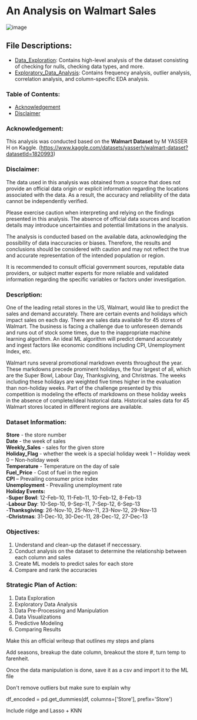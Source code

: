 # An Analysis on Walmart Sales
![image](https://github.com/masonlonoff/WalmartSales/assets/117112918/de4fdb22-580a-4304-84ad-357867da6407)

## File Descriptions:
* [Data_Exploration](https://github.com/masonlonoff/WalmartSales/blob/main/Data_Exploration.ipynb): Contains high-level analysis of the dataset consisting of checking for nulls, checking data types, and more.
* [Exploratory_Data_Analysis](https://github.com/masonlonoff/WalmartSales/blob/main/Data_Exploration.ipynb): Contains frequency analysis, outlier analysis, correlation analysis, and column-specific EDA analysis.

### Table of Contents:
- [Acknowledgement](#acknowledgement)
- [Disclaimer](#disclaimer)


### Acknowledgement:
This analysis was conducted based on the **Walmart Dataset** by M YASSER H on Kaggle. 
(https://www.kaggle.com/datasets/yasserh/walmart-dataset?datasetId=1820993)

### Disclaimer:
The data used in this analysis was obtained from a source that does not provide an official data origin or explicit information regarding the locations associated with the data. As a result, the accuracy and reliability of the data cannot be independently verified.

Please exercise caution when interpreting and relying on the findings presented in this analysis. The absence of official data sources and location details may introduce uncertainties and potential limitations in the analysis.

The analysis is conducted based on the available data, acknowledging the possibility of data inaccuracies or biases. Therefore, the results and conclusions should be considered with caution and may not reflect the true and accurate representation of the intended population or region.

It is recommended to consult official government sources, reputable data providers, or subject matter experts for more reliable and validated information regarding the specific variables or factors under investigation.


### Description:
One of the leading retail stores in the US, Walmart, would like to predict the sales and demand accurately. There are certain events and holidays which impact sales on each day. There are sales data available for 45 stores of Walmart. The business is facing a challenge due to unforeseen demands and runs out of stock some times, due to the inappropriate machine learning algorithm. An ideal ML algorithm will predict demand accurately and ingest factors like economic conditions including CPI, Unemployment Index, etc.

Walmart runs several promotional markdown events throughout the year. These markdowns precede prominent holidays, the four largest of all, which are the Super Bowl, Labour Day, Thanksgiving, and Christmas. The weeks including these holidays are weighted five times higher in the evaluation than non-holiday weeks. Part of the challenge presented by this competition is modeling the effects of markdowns on these holiday weeks in the absence of complete/ideal historical data. Historical sales data for 45 Walmart stores located in different regions are available.

### Dataset Information:
**Store** - the store number\
**Date** - the week of sales\
**Weekly_Sales** - sales for the given store\
**Holiday_Flag** - whether the week is a special holiday week 1 – Holiday week 0 – Non-holiday week\
**Temperature** - Temperature on the day of sale\
**Fuel_Price** - Cost of fuel in the region\
**CPI** – Prevailing consumer price index\
**Unemployment** - Prevailing unemployment rate\
**Holiday Events:**\
  -**Super Bowl**: 12-Feb-10, 11-Feb-11, 10-Feb-12, 8-Feb-13\
  -**Labour Day**: 10-Sep-10, 9-Sep-11, 7-Sep-12, 6-Sep-13\
  -**Thanksgiving**: 26-Nov-10, 25-Nov-11, 23-Nov-12, 29-Nov-13\
  -**Christmas**: 31-Dec-10, 30-Dec-11, 28-Dec-12, 27-Dec-13


### Objectives:
1) Understand and clean-up the dataset if neccessary.
2) Conduct analysis on the dataset to determine the relationship between each column and sales
3) Create ML models to predict sales for each store
4) Compare and rank the accuracies

### Strategic Plan of Action:
1) Data Exploration
2) Exploratory Data Analysis
3) Data Pre-Processing and Manipulation
4) Data Visualizations 
5) Predictive Modeling
6) Comparing Results

Make this an official writeup that outlines my steps and plans


Add seasons, breakup the date column, breakout the store #, turn temp to farenheit. 

Once the data manipulation is done, save it as a csv and import it to the ML file

Don't remove outliers but make sure to explain why 

df_encoded = pd.get_dummies(df, columns=['Store'], prefix='Store')

Include ridge and Lasso + KNN
